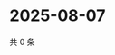 # 2025-08-07

共 0 条

<!-- BEGIN ZHIHUQUESTIONS -->
<!-- 最后更新时间 Thu Aug 07 2025 07:12:17 GMT+0800 (China Standard Time) -->

<!-- END ZHIHUQUESTIONS -->
